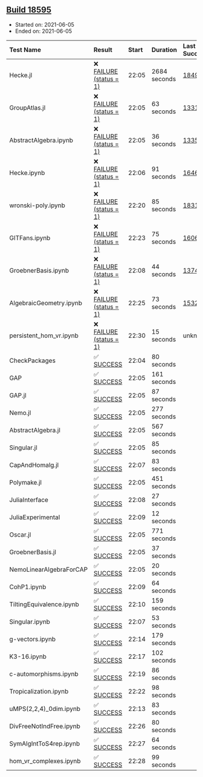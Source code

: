 ## [Build 18595](https://oscarci.mathematik.uni-kl.de/job/oscar/18595/)

* Started on: 2021-06-05
* Ended on: 2021-06-05

| Test Name    | Result | Start | Duration | Last Success | First Failure |
|:-------------|:-------|:------|:---------|:-------------|:--------------|
| Hecke.jl | ❌ [FAILURE (status = 1)](https://oscarci.mathematik.uni-kl.de/job/oscar/18595/artifact/logs/build-18595/Hecke.jl.log) | 22:05 | 2684 seconds | [18490](https://oscarci.mathematik.uni-kl.de/job/oscar/18490/) | [18491](https://oscarci.mathematik.uni-kl.de/job/oscar/18491/) |
| GroupAtlas.jl | ❌ [FAILURE (status = 1)](https://oscarci.mathematik.uni-kl.de/job/oscar/18595/artifact/logs/build-18595/GroupAtlas.jl.log) | 22:05 | 63 seconds | [13311](https://oscarci.mathematik.uni-kl.de/job/oscar/13311/) | [13312](https://oscarci.mathematik.uni-kl.de/job/oscar/13312/) |
| AbstractAlgebra.ipynb | ❌ [FAILURE (status = 1)](https://oscarci.mathematik.uni-kl.de/job/oscar/18595/artifact/logs/build-18595/AbstractAlgebra.ipynb.log) | 22:05 | 36 seconds | [13355](https://oscarci.mathematik.uni-kl.de/job/oscar/13355/) | [13356](https://oscarci.mathematik.uni-kl.de/job/oscar/13356/) |
| Hecke.ipynb | ❌ [FAILURE (status = 1)](https://oscarci.mathematik.uni-kl.de/job/oscar/18595/artifact/logs/build-18595/Hecke.ipynb.log) | 22:06 | 91 seconds | [16463](https://oscarci.mathematik.uni-kl.de/job/oscar/16463/) | [16464](https://oscarci.mathematik.uni-kl.de/job/oscar/16464/) |
| wronski-poly.ipynb | ❌ [FAILURE (status = 1)](https://oscarci.mathematik.uni-kl.de/job/oscar/18595/artifact/logs/build-18595/wronski-poly.ipynb.log) | 22:20 | 85 seconds | [18314](https://oscarci.mathematik.uni-kl.de/job/oscar/18314/) | [18315](https://oscarci.mathematik.uni-kl.de/job/oscar/18315/) |
| GITFans.ipynb | ❌ [FAILURE (status = 1)](https://oscarci.mathematik.uni-kl.de/job/oscar/18595/artifact/logs/build-18595/GITFans.ipynb.log) | 22:23 | 75 seconds | [16068](https://oscarci.mathematik.uni-kl.de/job/oscar/16068/) | [16069](https://oscarci.mathematik.uni-kl.de/job/oscar/16069/) |
| GroebnerBasis.ipynb | ❌ [FAILURE (status = 1)](https://oscarci.mathematik.uni-kl.de/job/oscar/18595/artifact/logs/build-18595/GroebnerBasis.ipynb.log) | 22:08 | 44 seconds | [13748](https://oscarci.mathematik.uni-kl.de/job/oscar/13748/) | [13749](https://oscarci.mathematik.uni-kl.de/job/oscar/13749/) |
| AlgebraicGeometry.ipynb | ❌ [FAILURE (status = 1)](https://oscarci.mathematik.uni-kl.de/job/oscar/18595/artifact/logs/build-18595/AlgebraicGeometry.ipynb.log) | 22:25 | 73 seconds | [15322](https://oscarci.mathematik.uni-kl.de/job/oscar/15322/) | [15323](https://oscarci.mathematik.uni-kl.de/job/oscar/15323/) |
| persistent_hom_vr.ipynb | ❌ [FAILURE (status = 1)](https://oscarci.mathematik.uni-kl.de/job/oscar/18595/artifact/logs/build-18595/persistent_hom_vr.ipynb.log) | 22:30 | 15 seconds | unknown | unknown |
| CheckPackages | ✅ [SUCCESS](https://oscarci.mathematik.uni-kl.de/job/oscar/18595/artifact/logs/build-18595/CheckPackages.log) | 22:04 | 80 seconds |  |  |
| GAP | ✅ [SUCCESS](https://oscarci.mathematik.uni-kl.de/job/oscar/18595/artifact/logs/build-18595/GAP.log) | 22:05 | 161 seconds |  |  |
| GAP.jl | ✅ [SUCCESS](https://oscarci.mathematik.uni-kl.de/job/oscar/18595/artifact/logs/build-18595/GAP.jl.log) | 22:05 | 87 seconds |  |  |
| Nemo.jl | ✅ [SUCCESS](https://oscarci.mathematik.uni-kl.de/job/oscar/18595/artifact/logs/build-18595/Nemo.jl.log) | 22:05 | 277 seconds |  |  |
| AbstractAlgebra.jl | ✅ [SUCCESS](https://oscarci.mathematik.uni-kl.de/job/oscar/18595/artifact/logs/build-18595/AbstractAlgebra.jl.log) | 22:05 | 567 seconds |  |  |
| Singular.jl | ✅ [SUCCESS](https://oscarci.mathematik.uni-kl.de/job/oscar/18595/artifact/logs/build-18595/Singular.jl.log) | 22:05 | 85 seconds |  |  |
| CapAndHomalg.jl | ✅ [SUCCESS](https://oscarci.mathematik.uni-kl.de/job/oscar/18595/artifact/logs/build-18595/CapAndHomalg.jl.log) | 22:07 | 83 seconds |  |  |
| Polymake.jl | ✅ [SUCCESS](https://oscarci.mathematik.uni-kl.de/job/oscar/18595/artifact/logs/build-18595/Polymake.jl.log) | 22:05 | 451 seconds |  |  |
| JuliaInterface | ✅ [SUCCESS](https://oscarci.mathematik.uni-kl.de/job/oscar/18595/artifact/logs/build-18595/JuliaInterface.log) | 22:08 | 27 seconds |  |  |
| JuliaExperimental | ✅ [SUCCESS](https://oscarci.mathematik.uni-kl.de/job/oscar/18595/artifact/logs/build-18595/JuliaExperimental.log) | 22:09 | 12 seconds |  |  |
| Oscar.jl | ✅ [SUCCESS](https://oscarci.mathematik.uni-kl.de/job/oscar/18595/artifact/logs/build-18595/Oscar.jl.log) | 22:05 | 771 seconds |  |  |
| GroebnerBasis.jl | ✅ [SUCCESS](https://oscarci.mathematik.uni-kl.de/job/oscar/18595/artifact/logs/build-18595/GroebnerBasis.jl.log) | 22:05 | 37 seconds |  |  |
| NemoLinearAlgebraForCAP | ✅ [SUCCESS](https://oscarci.mathematik.uni-kl.de/job/oscar/18595/artifact/logs/build-18595/NemoLinearAlgebraForCAP.log) | 22:05 | 20 seconds |  |  |
| CohP1.ipynb | ✅ [SUCCESS](https://oscarci.mathematik.uni-kl.de/job/oscar/18595/artifact/logs/build-18595/CohP1.ipynb.log) | 22:09 | 64 seconds |  |  |
| TiltingEquivalence.ipynb | ✅ [SUCCESS](https://oscarci.mathematik.uni-kl.de/job/oscar/18595/artifact/logs/build-18595/TiltingEquivalence.ipynb.log) | 22:10 | 159 seconds |  |  |
| Singular.ipynb | ✅ [SUCCESS](https://oscarci.mathematik.uni-kl.de/job/oscar/18595/artifact/logs/build-18595/Singular.ipynb.log) | 22:07 | 53 seconds |  |  |
| g-vectors.ipynb | ✅ [SUCCESS](https://oscarci.mathematik.uni-kl.de/job/oscar/18595/artifact/logs/build-18595/g-vectors.ipynb.log) | 22:14 | 179 seconds |  |  |
| K3-16.ipynb | ✅ [SUCCESS](https://oscarci.mathematik.uni-kl.de/job/oscar/18595/artifact/logs/build-18595/K3-16.ipynb.log) | 22:17 | 102 seconds |  |  |
| c-automorphisms.ipynb | ✅ [SUCCESS](https://oscarci.mathematik.uni-kl.de/job/oscar/18595/artifact/logs/build-18595/c-automorphisms.ipynb.log) | 22:19 | 86 seconds |  |  |
| Tropicalization.ipynb | ✅ [SUCCESS](https://oscarci.mathematik.uni-kl.de/job/oscar/18595/artifact/logs/build-18595/Tropicalization.ipynb.log) | 22:22 | 98 seconds |  |  |
| uMPS(2,2,4)_0dim.ipynb | ✅ [SUCCESS](https://oscarci.mathematik.uni-kl.de/job/oscar/18595/artifact/logs/build-18595/uMPS-2-2-4-_0dim.ipynb.log) | 22:13 | 83 seconds |  |  |
| DivFreeNotIndFree.ipynb | ✅ [SUCCESS](https://oscarci.mathematik.uni-kl.de/job/oscar/18595/artifact/logs/build-18595/DivFreeNotIndFree.ipynb.log) | 22:26 | 80 seconds |  |  |
| SymAlgIntToS4rep.ipynb | ✅ [SUCCESS](https://oscarci.mathematik.uni-kl.de/job/oscar/18595/artifact/logs/build-18595/SymAlgIntToS4rep.ipynb.log) | 22:27 | 64 seconds |  |  |
| hom_vr_complexes.ipynb | ✅ [SUCCESS](https://oscarci.mathematik.uni-kl.de/job/oscar/18595/artifact/logs/build-18595/hom_vr_complexes.ipynb.log) | 22:28 | 99 seconds |  |  |
